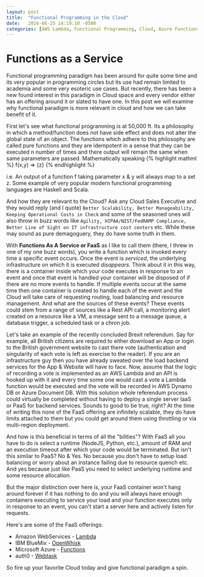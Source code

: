 ```yaml
---
layout: post
title:  "Functional Programming in the Cloud"
date:   2016-06-25 14:19:10 -0500
categories: [AWS Lambda, Functional Programming, Cloud, Azure Functions]
---
```

# Functions as a Service

Functional programming paradigm has been around for quite some time and its very popular in programming circles but its use had remain limited to academia and some very esoteric use cases. But recently, there has been a new found interest in this paradigm in Cloud space and every vendor either has an offering around it or slated to have one. In this post we will examine why functional paradigm is more relevant in cloud and how we can take benefit of it.

First let's see what functional programming is at 50,000 ft. Its a philosophy in which a method/function does not have side effect and does not alter the global state of an object. The functions which adhere to this philosophy are called pure functions and they are idempotent in a sense that they can be executed n number of times and there output will remain the same when same parameters are passed. Mathematically speaking
{% highlight mathml %}
f(x,y) => {z}
{% endhighlight %}

i.e. An output of a function f taking parameter x & y will always map to a set z. Some example of very popular modern functional programming languages are Haskell and Scala.

And how they are relevant to the Cloud? Ask any Cloud Sales Executive and they would reply (and I quote) `Better Scalability, Better Manageability, Keeping Operational Costs in Check` and some of the seasoned ones will also throw in buzz words like `Agility, HIPAA/NIST/FedRAMP Compliance, Better Line of Sight on IT infrastructure cost centers` etc. While these may sound as pure demagoguery, they do have some truth in them.

With **Functions As A Service or FaaS** as I like to call them (there, I threw in one of my one buzz words), you write  a function which is invoked every time a specific event occurs. Once the event is *serviced*, the underlying infrastructure on which it is executed *disappears*. Think about it in this way, there is a container inside which your code executes in response to an event and once that event is handled your container will be disposed of if there are no more events to handle. If multiple events occur at the same time then one container is created to handle each of the event and the Cloud will take care of requesting routing, load balancing and resource management. And what are the sources of these events? These events could stem from a range of sources like a Rest API call, a monitoring alert created on a resource like a VM, a message sent to a message queue, a database trigger, a scheduled task or a chron job.

Let's take an example of the recently concluded Brexit referendum. Say for example, all British citizens are required to either download an App or login to the British government website to cast there vote (authentication and singularity of each vote is left as exercise to the reader). If you are an infrastructure guy then you have already sweated over the load backend services for the App & Website will have to face. Now, assume that the logic of recording a vote is implemented as an AWS Lambda and an API is hooked up with it and every time some one would cast a vote a Lambda function would be executed and the vote will be recorded in AWS Dynamo DB or Azure Document DB. With this solution whole referendum process could virtually be completed without having to deploy a single server IaaS or PaaS for backend services. Sounds to good to be true, right? At the time of writing this none of the FaaS offering are infinitely scalable, they do have limits attached to them but you could get around them using throttling or via multi-region deployment.

And how is this beneficial in terms of all the "bilities"? With FaaS all you have to do is select a runtime (NodeJS, Python, etc.), amount of RAM and an execution timeout after which your code would be terminated. But isn't this similar to PaaS? No & Yes. No because you don't have to setup load balancing or worry about an instance failing due to resource quench etc. And yes because just like PaaS you need to select underlying runtime and some resource allocation.

But the major distinction over  here is, your FaaS container won't hang around forever if it has nothing to do and you will always have enough containers executing to service your load and your function executes only in response to an event, you can't start a server here and actively listen for requests.

Here's are some of the FaaS offerings:

* Amazon WebServices - [Lambda](http://docs.aws.amazon.com/lambda/latest/dg/welcome.html)
* IBM BlueMix - [OpenWhisk](https://developer.ibm.com/openwhisk/)
* Microsoft Azure - [Functions](https://azure.microsoft.com/en-us/services/functions/)
* auth0 - [Webtask](https://webtask.io/)

So fire up your favorite Cloud today and give functional paradigm a spin.
